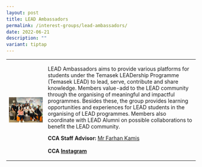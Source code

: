 ```yaml
---
layout: post
title: LEAD Ambassadors
permalink: /interest-groups/lead-ambassadors/
date: 2022-06-21
description: ""
variant: tiptap
---
```

<table style="minWidth: 50px">
<colgroup>
<col>
<col>
</colgroup>
<tbody>
<tr>
<td rowspan="1" colspan="1">
<div class="isomer-image-wrapper">
<img style="display:block;margin-left:auto;margin-right:auto;" height="auto" width="100%" alt="LEAD Ambassadors" src="/images/Interest Groups/LEAD Ambassadors.png">
</div>
</td>
<td rowspan="1" colspan="1">
<p>LEAD Ambassadors aims to provide various platforms for students under
the Temasek LEADership Programme (Temasek LEAD) to lead, serve, contribute
and share knowledge. Members value-add to the LEAD community through the
organising of meaningful and impactful programmes. Besides these, the group
provides learning opportunities and experiences for LEAD students in the
organising of LEAD programmes. Members also coordinate with LEAD Alumni
on possible collaborations to benefit the LEAD community.</p>
<p></p>
<p><strong>CCA Staff Advisor:</strong>  <a href="mailto:Farhan_Bin_Kamis@tp.edu.sg" rel="noopener noreferrer nofollow" target="_blank">Mr Farhan Kamis</a>
<br>
<br><strong>CCA <a href="https://www.instagram.com/tp.lead/?hl=en" rel="noopener noreferrer nofollow" target="_blank">Instagram</a></strong>
</p>
</td>
</tr>
</tbody>
</table>
<p></p>